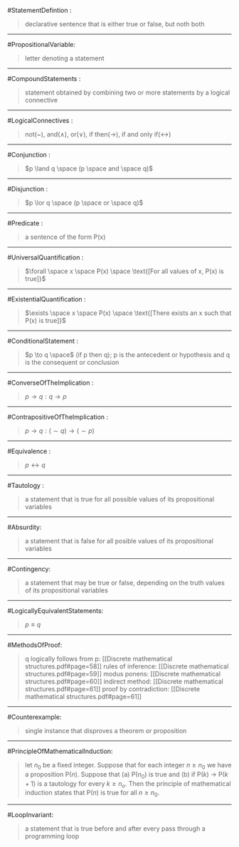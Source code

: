 #StatementDefintion :
>declarative sentence that is either true or false, but noth both

---

#PropositionalVariable:
>letter denoting a statement

---

#CompoundStatements :
>statement obtained by combining two or more statements by a logical connective

---

#LogicalConnectives :
>not(~), and($\land$), or($\lor$), if then($\to$), if and only if($\leftrightarrow$)

---

#Conjunction :
>$p \land q \space (p \space and \space q)$

---

#Disjunction :
>$p \lor q \space (p \space or \space q)$

---

#Predicate :
>a sentence of the form P(x)

---

#UniversalQuantification :
>$\forall \space x \space P(x) \space \text{[For all values of x, P(x) is true]}$

---

#ExistentialQuantification :
>$\exists \space x \space P(x) \space \text{[There exists an x such that P(x) is true]}$

---

#ConditionalStatement :
>$p \to q \space$ (if p then q); p is the antecedent or hypothesis and q is the consequent or conclusion

---

#ConverseOfTheImplication :
> $p \to q : q \to p$

---

#ContrapositiveOfTheImplication :
>$p \to q : (\sim q) \to (\sim p)$

---

#Equivalence :
>$p \leftrightarrow q$

---

#Tautology :
>a statement that is true for all possible values of its propositional variables

---

#Absurdity:
>a statement that is false for all posible values of its propositional variables

---

#Contingency:
>a statement that may be true or false, depending on the truth values of its propositional variables

---

#LogicallyEquivalentStatements:
>$p \equiv q$

---

#MethodsOfProof:
>q logically follows from p: [[Discrete mathematical structures.pdf#page=58]]
>rules of inference: [[Discrete mathematical structures.pdf#page=59]]
>modus ponens: [[Discrete mathematical structures.pdf#page=60]]
>indirect method: [[Discrete mathematical structures.pdf#page=61]]
>proof by contradiction: [[Discrete mathematical structures.pdf#page=61]]

---

#Counterexample:
>single instance that disproves a theorem or proposition

---

#PrincipleOfMathematicalInduction:
>let $n_0$ be a fixed integer. Suppose that for each integer $n \ge n_0$ we have a proposition P($n$). Suppose that (a) P($n_0$) is true and (b) if P($k$) $\to$ P($k+1$) is a tautology for every $k \ge n_o$. Then the principle of mathematical induction states that P($n$) is true for all $n \ge n_0$.

---

#LoopInvariant:
>a statement that is true before and after every pass through a programming loop

